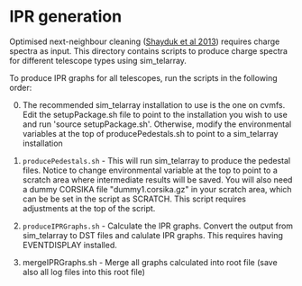 # IPR generation

Optimised next-neighbour cleaning ([Shayduk et al 2013](https://arxiv.org/abs/1307.4939)) requires charge spectra as input.
This directory contains scripts to produce charge spectra for different telescope types using sim_telarray.

To produce IPR graphs for all telescopes, run the scripts in the following order:

0. The recommended sim_telarray installation to use is the one on cvmfs. Edit the setupPackage.sh file to point to the installation you wish to use and run 'source setupPackage.sh'. Otherwise, modify the environmental variables at the top of producePedestals.sh to point to a sim_telarray installation

1. `producePedestals.sh` - This will run sim_telarray to produce the pedestal files. Notice to change environmental variable at the top to point to a scratch area where intermediate results will be saved. You will also need a dummy CORSIKA file "dummy1.corsika.gz" in your scratch area, which can be be set in the script as SCRATCH. This script requires adjustments at the top of the script.

2. `produceIPRGraphs.sh` - Calculate the IPR graphs.
Convert the output from sim_telarray to DST files and calulate IPR graphs. This requires having EVENTDISPLAY installed.

3. mergeIPRGraphs.sh - Merge all graphs calculated into root file (save also all log files into this root file)
